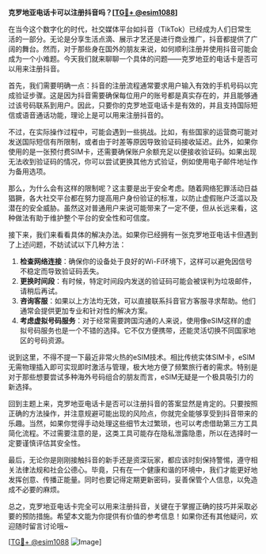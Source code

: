 **克罗地亚电话卡可以注册抖音吗？[[TG💪+ @esim1088](https://t.me/s/esim1088)]**

在当今这个数字化的时代，社交媒体平台如抖音（TikTok）已经成为人们日常生活的一部分。无论是分享生活点滴、展示才艺还是进行商业推广，抖音都提供了广阔的舞台。然而，对于那些身在国外的朋友来说，如何顺利注册并使用抖音可能会成为一个小难题。今天我们就来聊聊一个具体的问题——克罗地亚的电话卡是否可以用来注册抖音。

首先，我们需要明确一点：抖音的注册流程通常要求用户输入有效的手机号码以完成验证步骤。这是因为抖音需要确保每位用户的账号都是真实存在的，并且能够通过该号码联系到用户。因此，只要你的克罗地亚电话卡是有效的，并且支持国际短信或语音通话功能，理论上是可以用来注册抖音的。

不过，在实际操作过程中，可能会遇到一些挑战。比如，有些国家的运营商可能对发送国际短信有所限制，或者由于时差等原因导致验证码接收延迟。此外，如果你使用的是一张预付费SIM卡，还需要确保账户余额充足以便接收验证码。如果出现无法收到验证码的情况，你可以尝试更换其他方式验证，例如使用电子邮件地址作为备用选项。

那么，为什么会有这样的限制呢？这主要是出于安全考虑。随着网络犯罪活动日益猖獗，各大社交平台都在努力提高用户身份验证的标准，以防止虚假账户泛滥以及潜在的安全威胁。虽然这对普通用户来说可能带来了一定不便，但从长远来看，这种做法有助于维护整个平台的安全性和可信度。

接下来，我们来看看具体的解决办法。如果你已经拥有一张克罗地亚电话卡但遇到了上述问题，不妨试试以下几种方法：

1. **检查网络连接**：确保你的设备处于良好的Wi-Fi环境下，这样可以避免因信号不稳定而导致验证码丢失。
2. **更换时间段**：有时候，特定时间段内发送的验证码可能会被误判为垃圾邮件，请稍后再试。
3. **咨询客服**：如果以上方法均无效，可以直接联系抖音官方客服寻求帮助。他们通常会提供更加专业和针对性的解决方案。
4. **考虑虚拟号码服务**：对于经常需要跨国沟通的人来说，使用像eSIM这样的虚拟号码服务也是一个不错的选择。它不仅方便携带，还能灵活切换不同国家地区的号码资源。

说到这里，不得不提一下最近非常火热的eSIM技术。相比传统实体SIM卡，eSIM无需物理插入即可实现即时激活与管理，极大地方便了频繁旅行者的需求。特别是对于那些想要尝试多种海外号码组合的朋友而言，eSIM无疑是一个极具吸引力的新选择。

回到主题上来，克罗地亚电话卡是否可以注册抖音的答案显然是肯定的。只要按照正确的方法操作，并注意规避可能出现的风险点，你就完全能够享受到抖音带来的乐趣。当然，如果你觉得手动处理这些细节太过繁琐，也可以考虑借助第三方工具简化流程。不过需要注意的是，这类工具可能存在隐私泄露隐患，所以在选择时一定要谨慎评估其安全性。

最后，无论你是刚刚接触抖音的新手还是资深玩家，都应该时刻保持警惕，遵守相关法律法规和社会公德心。毕竟，只有在一个健康和谐的环境中，我们才能更好地发挥创意、传播正能量。同时也要记得定期更新密码，妥善保管个人信息，以免造成不必要的麻烦。

总之，克罗地亚电话卡完全可以用来注册抖音，关键在于掌握正确的技巧并采取必要的预防措施。希望本文能为你提供有价值的参考信息！如果你还有其他疑问，欢迎随时留言讨论哦~

[[TG💪+ @esim1088](https://t.me/s/esim1088) ![Image](https://i.postimg.cc/4NQfJmqS/Snipaste-2025-05-13-00-14-12.png)]